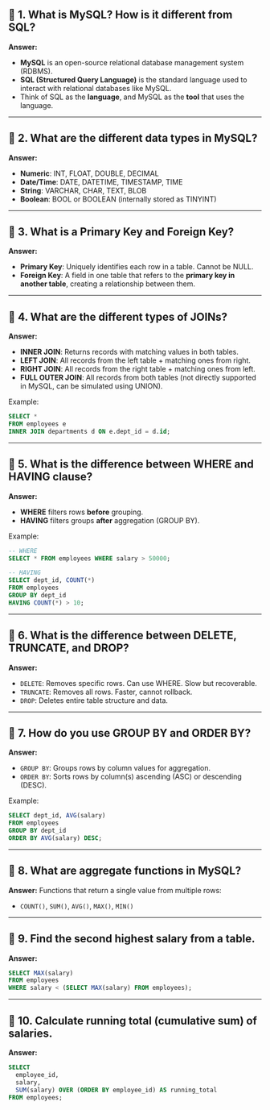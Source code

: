 ## 🔹 **1. What is MySQL? How is it different from SQL?**

**Answer:**

- **MySQL** is an open-source relational database management system (RDBMS).
- **SQL (Structured Query Language)** is the standard language used to interact with relational databases like MySQL.
- Think of SQL as the **language**, and MySQL as the **tool** that uses the language.

---

## 🔹 **2. What are the different data types in MySQL?**

**Answer:**

- **Numeric**: INT, FLOAT, DOUBLE, DECIMAL
- **Date/Time**: DATE, DATETIME, TIMESTAMP, TIME
- **String**: VARCHAR, CHAR, TEXT, BLOB
- **Boolean**: BOOL or BOOLEAN (internally stored as TINYINT)

---

## 🔹 **3. What is a Primary Key and Foreign Key?**

**Answer:**

- **Primary Key**: Uniquely identifies each row in a table. Cannot be NULL.
- **Foreign Key**: A field in one table that refers to the **primary key in another table**, creating a relationship between them.

---

## 🔹 **4. What are the different types of JOINs?**

**Answer:**

- **INNER JOIN**: Returns records with matching values in both tables.
- **LEFT JOIN**: All records from the left table + matching ones from right.
- **RIGHT JOIN**: All records from the right table + matching ones from left.
- **FULL OUTER JOIN**: All records from both tables (not directly supported in MySQL, can be simulated using UNION).

Example:

```sql
SELECT *
FROM employees e
INNER JOIN departments d ON e.dept_id = d.id;
```

---

## 🔹 **5. What is the difference between WHERE and HAVING clause?**

**Answer:**

- **WHERE** filters rows **before** grouping.
- **HAVING** filters groups **after** aggregation (GROUP BY).

Example:

```sql
-- WHERE
SELECT * FROM employees WHERE salary > 50000;

-- HAVING
SELECT dept_id, COUNT(*)
FROM employees
GROUP BY dept_id
HAVING COUNT(*) > 10;
```

---

## 🔹 **6. What is the difference between DELETE, TRUNCATE, and DROP?**

**Answer:**

- `DELETE`: Removes specific rows. Can use WHERE. Slow but recoverable.
- `TRUNCATE`: Removes all rows. Faster, cannot rollback.
- `DROP`: Deletes entire table structure and data.

---

## 🔹 **7. How do you use GROUP BY and ORDER BY?**

**Answer:**

- `GROUP BY`: Groups rows by column values for aggregation.
- `ORDER BY`: Sorts rows by column(s) ascending (ASC) or descending (DESC).

Example:

```sql
SELECT dept_id, AVG(salary)
FROM employees
GROUP BY dept_id
ORDER BY AVG(salary) DESC;
```

---

## 🔹 **8. What are aggregate functions in MySQL?**

**Answer:**
Functions that return a single value from multiple rows:

- `COUNT()`, `SUM()`, `AVG()`, `MAX()`, `MIN()`

---

## 🔹 **9. Find the second highest salary from a table.**

**Answer:**

```sql
SELECT MAX(salary)
FROM employees
WHERE salary < (SELECT MAX(salary) FROM employees);
```

---

## 🔹 **10. Calculate running total (cumulative sum) of salaries.**

**Answer:**

```sql
SELECT
  employee_id,
  salary,
  SUM(salary) OVER (ORDER BY employee_id) AS running_total
FROM employees;
```
